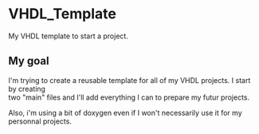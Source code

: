 # VHDL_Template
My VHDL template to start a project.

## My goal
I'm trying to create a reusable template for all of my VHDL projects. I start by creating  
two "main" files and I'll add everything I can to prepare my futur projects.    

Also, i'm using a bit of doxygen even if I won't necessarily use it for my personnal projects.    